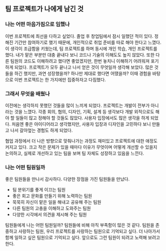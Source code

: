 ## 팀 프로젝트가 나에게 남긴 것

### 나는 어떤 마음가짐으로 임했나

이번 프로젝트에 최선을 다하고 싶었다. 졸업 후 창업팀에서 잠시 일했던 적이 있다. 정해진 기간만 참여하기로 했기 때문에, 개인적으로 취업 준비를 따로 해야 한다고 느꼈다. 이 생각이 조급함을 키웠는데, 팀 프로젝트를 하며 동시에 개인 학습, 개인 프로젝트를 했다. 내가 맡은 부분만 대충 끝내다 보니 코드나 기술의 이해도도 높지 않았다. 또한 다른 팀원의 코드도 이해하려고 했다면 좋았겠지만, 한번 놓치니 이해하기 어려워져 포기하게 되었다. 프로젝트가 모두 끝나고 나서 얻은 것이 무엇일까 생각해 보았다. 많은 것들을 하긴 했지만, 과연 성장했을까? 하나만 제대로 했다면 어땠을까? 이때 경험을 바탕으로 이번 프로젝트는 한 가지에만 집중하자고 다짐했다.

### 그래서 무엇을 배웠나

이전에는 생각하지 못했던 것들을 많이 느끼게 되었다. 프로젝트는 개발이 전부가 아니라는 것을 느꼈다. 각종 회의, 협의, 디자인, 기획, 설계 등 생각보다 개발 외적으로도 해야 할 일들이 많고 정해야 할 것들도 많았다. 사용자 입장에서도 많은 생각을 하게 되었다. 처음엔 좋은 아이디어라고 생각했지만, 사용자 입장과 디자인을 고민하다 보니 만들고 나서 갈아엎는 경험도 하게 되었다.

협업 과정에서 더 나은 방향으로 맞춰나가는 과정도 재미있고 프로젝트에 대한 애정도 커지고 있다. 크고 작은 문제가 있을 때마다 이유가 무엇이며 어떻게 개선할 수 있을지 논의하고, 실제로 개선하고 있는 팀을 보며 팀 자체도 성장하고 있음을 느낀다.

### 나는 어떤 팀원일까

좋은 팀원들을 만나서 감사하다. 다양한 장점을 가진 팀원들을 만났다.

- 팀 분위기를 좋게 이끄는 팀원
- 좋은 회고 문화를 만들기 위해 노력하는 팀원
- 묵묵히 자신이 맡은 일을 해내고 공유해 주는 팀원
- 다른 팀원의 고충을 이해하고 도와주는 팀원
- 다양한 시각에서 의견을 제시해 주는 팀원

팀원들에게 나는 어떤 팀원일까? 팀원들에 비해 아직 부족함이 많은 것 같다. 팀원을 존중하고 사랑하는 팀원, 우리 프로젝트를 사랑하는 팀원으로 기억되고 싶다. 더 나아가서 함께 일하고 싶은 팀원으로 기억되고 싶다. 앞으로도 그런 팀원이 되려고 노력해 보려고 한다.
